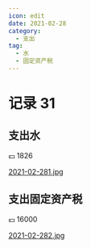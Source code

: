 ```yaml
---
icon: edit
date: 2021-02-28
category:
  - 支出
tag:
  - 水
  - 固定资产税
---
```


# 记录 31

## 支出水

:yen: 1826

[2021-02-281.jpg](https://i.postimg.cc/5yGMD2Y8/2021-02-281.jpg)

## 支出固定资产税

:yen: 16000

[2021-02-282.jpg](https://i.postimg.cc/YqhrRJG1/2021-02-282.jpg)

